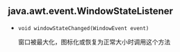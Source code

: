## java.awt.event.WindowStateListener

* `void windowStateChanged(WindowEvent event)`

    窗口被最大化，图标化或恢复为正常大小时调用这个方法